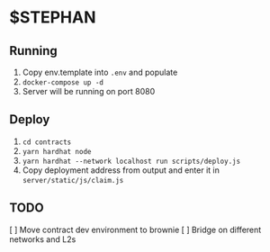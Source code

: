 # $STEPHAN

## Running
1. Copy env.template into `.env` and populate
2. `docker-compose up -d`
3. Server will be running on port 8080

## Deploy
1. `cd contracts`
2. `yarn hardhat node`
3. `yarn hardhat --network localhost run scripts/deploy.js`
4. Copy deployment address from output and enter it in `server/static/js/claim.js`

## TODO
[ ] Move contract dev environment to brownie
[ ] Bridge on different networks and L2s